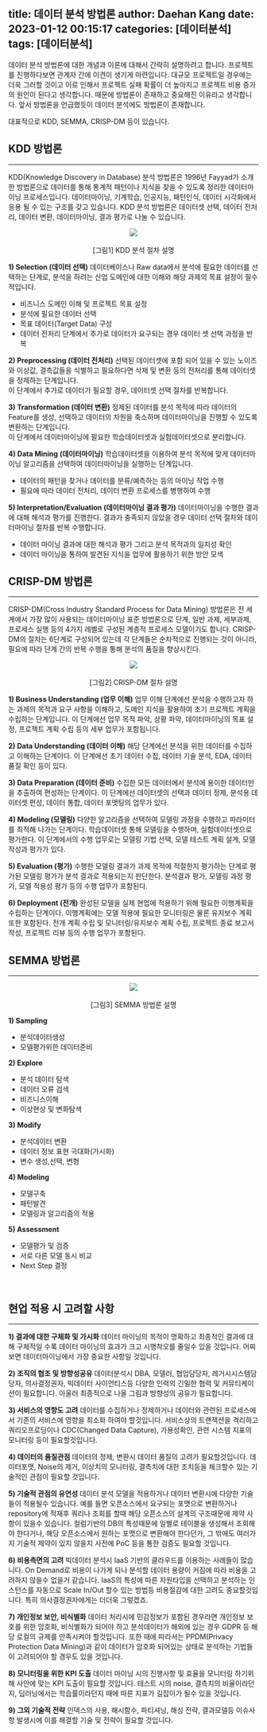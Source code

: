 title: 데이터 분석 방법론
author: Daehan Kang
date: 2023-01-12 00:15:17
categories: [데이터분석]
tags: [데이터분석]
---
데이터 분석 방법론에 대한 개념과 이론에 대해서 간략히 설명하려고 합니다.
프로젝트를 진행하다보면 관계자 간에 이견이 생기게 마련입니다. 대규모 프로젝트일 경우에는 더욱 그러할 것이고 이로 인해서 프로젝트 실패 확률이 더 높아지고 프로젝트 비용 증가의 원인이 된다고 생각합니다.
때문에 방법론이 존재하고 중요해진 이유라고 생각합니다.
앞서 방법론을 언급했듯이 데이터 분석에도 방법론이 존재합니다.

대표적으로 KDD, SEMMA, CRISP-DM 등이 있습니다.

## KDD 방법론
---
KDD(Knowledge Discovery in Database) 분석 방법론은 1996년 Fayyad가 소개한 방법론으로 데이터를 통해 통계적 패턴이나 지식을 찾을 수 있도록 정리한 데이터마이닝 프로세스입니다. 데이터마이닝, 기계학습, 인공지능, 패턴인식, 데이터 시각화에서 응용 될 수 있는 구조를 갖고 있습니다. KDD 분석 방법론은 데이터셋 선택, 데이터 전처리, 데이터 변환, 데이터마이닝, 결과 평가로 나눌 수 있습니다.

<div align="center"><img src="https://user-images.githubusercontent.com/79561091/214757214-ff35f6f7-9c7f-4e04-841d-af18b43ccce3.jpg" /></div>
<br>
<center>[그림1] KDD 분석 절차 설명</center>

**1) Selection (데이터 선택)**
데이터베이스나 Raw data에서 분석에 필요한 데이터를 선택하는 단계로, 분석을 하려는 산업 도메인에 대한 이해와 해당 과제의 목표 설정이 필수적입니다.

- 비즈니스 도메인 이해 및 프로젝트 목표 설정
- 분석에 필요한 데이터 선택
- 목표 데이터(Target Data) 구성
- 데이터 전처리 단계에서 추가로 데이터가 요구되는 경우 데이터 셋 선택 과정을 반복

**2) Preprocessing (데이터 전처리)**
선택된 데이터셋에 포함 되어 있을 수 있는 노이즈와 이상값, 결측값들을 식별하고 필요하다면 삭제 및 변환 등의 전처리를 통해 데이터셋을 정제하는 단계입니다.  
이 단계에서 추가로 데이터가 필요할 경우, 데이터셋 선택 절차를 반복합니다.

**3) Transformation (데이터 변환)**
정제된 데이터를 분석 목적에 따라 데이터의 Feature를 생성, 선택하고 데이터의 차원을 축소하며 데이터마이닝을 진행할 수 있도록 변환하는 단계입니다.  
이 단계에서 데이터마이닝에 필요한 학습데이터셋과 실험데이터셋으로 분리합니다.

**4) Data Mining (데이터마이닝)**
학습데이터셋을 이용하여 분석 목적에 맞게 데이터마이닝 알고리즘을 선택하여 데이터마이닝을 실행하는 단계입니다.  

- 데이터의 패턴을 찾거나 데이터를 분류/예측하는 등의 마이닝 작업 수행
- 필요에 따라 데이터 전처리, 데이터 변환 프로세스를 병행하여 수행

**5) Interpretation/Evaluation (데이터마이닝 결과 평가)**
데이터마이닝을 수행한 결과에 대해 해석과 평가를 진행한다. 결과가 충족되지 않았을 경우 데이터 선택 절차와 데이터마이닝 절차를 반복 수행합니다.

- 데이터 마이닝 결과에 대한 해석과 평가 그리고 분석 목적과의 일치성 확인
- 데이터 마이닝을 통하여 발견된 지식을 업무에 활용하기 위한 방안 모색

## CRISP-DM 방법론
---
CRISP-DM(Cross Industry Standard Process for Data Mining) 방법론은 전 세계에서 가장 많이 사용되는 데이터마이닝 표준 방법론으로 단계, 일반 과제, 세부과제, 프로세스 실행 등의 4가지 레벨로 구성된 계층적 프로세스 모델이기도 합니다.
CRISP-DM의 절차는 6단계로 구성되어 있는데 각 단계들은 순차적으로 진행되는 것이 아니라, 필요에 따라 단계 간의 반복 수행을 통해 분석의 품질을 향상시킨다.

<div align="center"><img src="https://user-images.githubusercontent.com/79561091/214881315-523bf0f1-26e3-41ba-a5ec-11c273366932.jpg" /></div>
<br>
<center>[그림2] CRISP-DM 절차 설명</center>

**1) Business Understanding (업무 이해)**
업무 이해 단계에선 분석을 수행하고자 하는 과제의 목적과 요구 사항을 이해하고, 도메인 지식을 활용하여 초기 프로젝트 계획을 수립하는 단계입니다. 이 단계에선 업무 목적 파악, 상황 파악, 데이터마이닝의 목표 설정, 프로젝트 계획 수립 등의 세부 업무가 포함됩니다.

**2) Data Understanding (데이터 이해)**
해당 단계에선 분석을 위한 데이터를 수집하고 이해하는 단계이다. 이 단계에선 초기 데이터 수집, 데이터 기술 분석, EDA, 데이터 품질 확인 등이 있다.

**3) Data Preparation (데이터 준비)**
수집한 모든 데이터에서 분석에 용이한 데이터만을 추출하여 편성하는 단계이다. 이 단계에선 데이터셋의 선택과 데이터 정제, 분석용 데이터셋 편성, 데이터 통합, 데이터 포맷팅의 업무가 있다.
 
 **4) Modeling (모델링)**
다양한 알고리즘을 선택하여 모델링 과정을 수행하고 파라미터를 최적해 나가는 단계이다. 학습데이터셋 통해 모델링을 수행하며, 실험데이터셋으로 평가한다. 이 단계에서의 수행 업무로는 모델링 기법 선택, 모델 테스트 계획 설계, 모델 작성과 평가가 있다.

**5) Evaluation (평가)**
수행한 모델링 결과가 과제 목적에 적절한지 평가하는 단계로 평가된 모델링 평가가 분석 결과로 적용되는지 판단한다. 분석결과 평가, 모델링 과정 평가, 모델 적용성 평가 등의 수행 업무가 포함된다.

**6) Deployment (전개)**
완성된 모델을 실제 현업에 적용하기 위해 필요한 이행계획을 수립하는 단계이다. 이행계획에는 모델 적용에 필요한 모니터링은 물론 유지보수 계획 또한 포함된다. 전개 계획 수립 및 모니터링/유지보수 계획 수립, 프로젝트 종료 보고서 작성, 프로젝트 리뷰 등의 수행 업무가 포함된다.

## SEMMA 방법론
---
<div align="center"><img src="https://user-images.githubusercontent.com/79561091/214757216-30510513-7ca5-45d2-8a74-7a0651a03897.jpg" /></div>
<br>
<center>[그림3] SEMMA 방법론 설명</center>

**1) Sampling**
- 분석데이터생성
- 모델평가위한 데이터준비

**2) Explore**
- 분석 데이터 탐색
- 데이터 오류 검색
- 비즈니스이해
- 이상현상 및 변화탐색

**3) Modify**
- 분석데이터 변환
- 데이터 정보 표현 극대화(가시화)
- 변수 생성,선택, 변형

**4) Modeling**
- 모델구축
- 패턴발견
- 모델링과 알고리즘의 적용

**5) Assessment**
- 모델평가 및 검증
- 서로 다른 모델 동시 비교
- Next Step 결정

<br>

## 현업 적용 시 고려할 사항
---
**1) 결과에 대한 구체화 및 가시화**
데이터 마이닝의 목적이 명확하고 최종적인 결과에 대해 구체적일 수록 데이터 마이닝의 효과가 크고 시행착오를 줄일수 있을 것입니다.
어찌보면 데이터마이닝에서 가장 중요한 사항일 것입니다.

**2) 조직의 협조 및 방향성공유**
데이터분석시 DBA, 모델러, 협업담당자, 레거시시스템담당자, 의사결정권자, 빅데이터 사이언티스등 다양한 인력의 긴밀한 협력 및 커뮤티케이션이 필요합니다. 아울러 최종적으로 나올 그림과 방향성의 공유가 필요합니다.

**3) 서비스의 영향도 고려**
데이터를 수집하거나 정제하거나 데이터와 관련된 프로세스에서 기존의 서비스에 영향을 최소화 하여야 할것입니다.
서비스상의 트랜잭션을 격리하고 쿼리오프로딩이나 CDC(Changed Data Capture), 가용성확인, 관련 시스템 지표의 모니터링 등이 필요할것입니다.

**4) 데이터의 품질관점**
데이터의 정제, 변환시 데이터 품질의 고려가 필요할것입니다. 데이터포맷, Noise의 제거, 이상치의 모니터링, 결측치에 대한 조치등을 체크할수 있는 기술적인 관점이 필요할 것입니다.

**5) 기술적 관점의 유연성**
데이터 분석 모델을 적용하거나 데이터 변환시에 다양한 기술들이 적용될수 있습니다. 예를 들면 오픈소스에서 요구되는 포맷으로 변환하거나 repository에 적재후 쿼리나 조회를 할때 해당 오픈소스의 설계의 구조때문에 제약 사항이 있을수 있습니다. 컬럼기반의 DB의 특성때문에 일별로 테이블을 생성해서 조회해야 한다거나, 해당 오픈소스에서 원하는 포맷으로 변환해야 한다던가, 그 밖에도 여러가지 기술적 제약이 있지 않을지 사전에 PoC 등을 통한 검증도 필요할 것입니다.

**6) 비용측면의 고려**
빅데이터 분석시 IaaS 기반의 클라우드를 이용하는 사례들이 많습니다. On Demand로 비용이 나가게 되나 분석할 데이터 용량이 커짐에 따라 비용을 고려하지 않을수 없을거 같습니다. IaaS의 특성에 따른 자원타입을 선택하고 분석하는 인스턴스를 자동으로 Scale In/Out 할수 있는 방법등 비용절감에 대한 고려도 중요할것입니다. 특히 의사결정권자에게는 더더욱 그렇겠죠.

**7) 개인정보 보안, 비식별화**
데이터 처리시에 민감정보가 포함된 경우라면 개인정보 보호를 위한 암호화, 비식별화가 되어야 하고 분석데이터가 해외에 있는 경우 GDPR 등 해당 로컬의 규제를 만족시켜야 할것입니다. 또한 때에 따라서는 PPDM(Privacy Protection Data Mining)과 같이 데이터가 암호화 되어있는 상태로 분석하는 기법들이 고려되어야 할 경우도 있을 것입니다.

**8) 모니터링을 위한 KPI 도출**
데이터 마이닝 시의 진행사항 및 효율을 모니터링 하기위해 사안에 맞는 KPI 도출이 필요할 것입니다. 테스트 시의 noise, 결측치의 비율이라던지, 딥러닝에서는 학습률이라던지 때에 따른 지표가 길잡이가 될수 있을 것입니다.

**9) 그외 기술적 전략**
인덱스의 사용, 해시함수, 파티셔닝, 해싱 전략, 결과모델등 이슈사항 발생시에 이를 해결할 기술 및 전략이 필요할 것입니다.